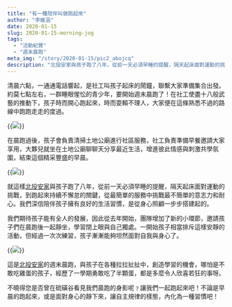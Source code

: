 ```yaml
---
title: "有一種陪伴叫做跑起來"
author: "李維涵"
date: 2020-01-15
slug: 2020-01-15-morning-jog
tags:
  - "活動紀實"
  - "週末晨跑"
meta_img: "/story/2020-01-15/pic2_abojcq"
description: "北投安家與孩子跑了八年，從前一天必須早睡的提醒，隔天起床面對運動的挑戰，到跑起來持續不懈怠的關鍵，從最簡單的服務中挑戰最不簡單的意志力和耐心。我們深信陪伴孩子擁有良好的生活習慣，是從身心照顧一步步搭建起的。"
---
```


清晨六點，一通通電話響起，是社工叫孩子起床的鬧鐘，聯繫大家準備集合出發。約莫七點左右，一群睡眼惺忪的青少年，要開始週末晨跑了！在社工使盡十八般武藝的推動下，孩子時而開心跑起來，時而耍賴不理人，大家便在這條熟悉不過的路線中跑跑走走的度過。

{{<img src="/story/2020-01-15/pic2_abojcq" caption="在這條熟悉不過的路線中跑跑走走的度過">}}

在晨跑過後，孩子會負責清掃土地公廟進行社區服務，社工負責準備早餐邀請大家享用，大夥兒就坐在土地公廟聊聊天分享最近生活，增進彼此情感與刺激共學氛圍，結束這個精采豐盛的早晨。

{{<img src="/story/2020-01-15/pic3_mkvisy" caption="孩子會負責清掃土地公廟進行社區服務">}}

就這樣<u>北投安家</u>與孩子跑了八年，從前一天必須早睡的提醒，隔天起床面對運動的挑戰，到跑起來持續不懈怠的關鍵，從最簡單的服務中挑戰最不簡單的意志力和耐心。我們深信陪伴孩子擁有良好的生活習慣，是從身心照顧一步步搭建起的。

我們期待孩子能有全人的發展，因此從去年開始，團隊增加了新的小環節，邀請孩子們在晨跑後一起靜坐，學習閉上眼與自己獨處。一開始孩子相當排斥這樣安靜的活動，但經過一次次練習，孩子漸漸能夠坦然面對自我與身心了。

{{<img src="/story/2020-01-15/pic1_sxpnzo" caption="學習閉上眼與自己獨處">}}

這是<u>北投安家</u>的週末晨跑，與孩子在各種拉拉扯扯中，創造學習的機會，哪怕是不敢吃雞蛋的孩子，經歷了一學期勇敢吃了半顆蛋，都是多麼令人欣喜若狂的事呀。

不曉得您是否曾在硫磺谷看見我們晨跑的身影呢﹖讓我們一起跑起來吧！不論是早晨的跑起來，或是面對身心的靜下來，讓自主規律的樣態，內化為一種習慣吧！
